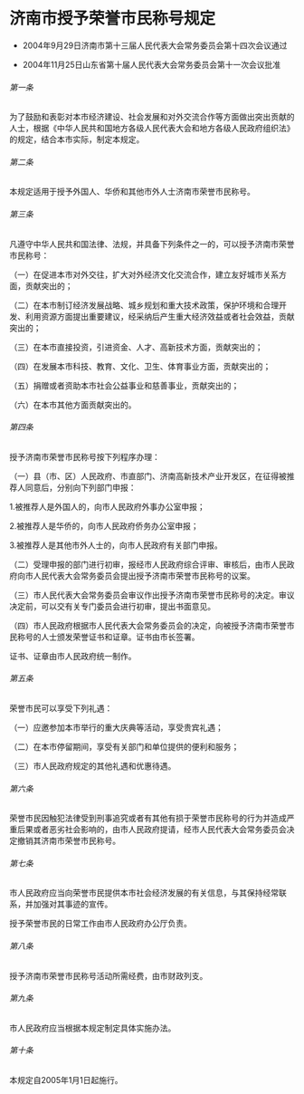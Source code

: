 # 济南市授予荣誉市民称号规定

- 2004年9月29日济南市第十三届人民代表大会常务委员会第十四次会议通过

- 2004年11月25日山东省第十届人民代表大会常务委员会第十一次会议批准

<!-- INFO END -->

###### 第一条

为了鼓励和表彰对本市经济建设、社会发展和对外交流合作等方面做出突出贡献的人士，根据《中华人民共和国地方各级人民代表大会和地方各级人民政府组织法》的规定，结合本市实际，制定本规定。

###### 第二条

本规定适用于授予外国人、华侨和其他市外人士济南市荣誉市民称号。

###### 第三条

凡遵守中华人民共和国法律、法规，并具备下列条件之一的，可以授予济南市荣誉市民称号：

（一）在促进本市对外交往，扩大对外经济文化交流合作，建立友好城市关系方面，贡献突出的；

（二）在本市制订经济发展战略、城乡规划和重大技术政策，保护环境和合理开发、利用资源方面提出重要建议，经采纳后产生重大经济效益或者社会效益，贡献突出的；

（三）在本市直接投资，引进资金、人才、高新技术方面，贡献突出的；

（四）在发展本市科技、教育、文化、卫生、体育事业方面，贡献突出的；

（五）捐赠或者资助本市社会公益事业和慈善事业，贡献突出的；

（六）在本市其他方面贡献突出的。

###### 第四条

授予济南市荣誉市民称号按下列程序办理：

（一）县（市、区）人民政府、市直部门、济南高新技术产业开发区，在征得被推荐人同意后，分别向下列部门申报：

1.被推荐人是外国人的，向市人民政府外事办公室申报；

2.被推荐人是华侨的，向市人民政府侨务办公室申报；

3.被推荐人是其他市外人士的，向市人民政府有关部门申报。

（二）受理申报的部门进行初审，报经市人民政府综合评审、审核后，由市人民政府向市人民代表大会常务委员会提出授予济南市荣誉市民称号的议案。

（三）市人民代表大会常务委员会审议作出授予济南市荣誉市民称号的决定。审议决定前，可以交有关专门委员会进行初审，提出书面意见。

（四）市人民政府根据市人民代表大会常务委员会的决定，向被授予济南市荣誉市民称号的人士颁发荣誉证书和证章。证书由市长签署。

证书、证章由市人民政府统一制作。

###### 第五条

荣誉市民可以享受下列礼遇：

（一）应邀参加本市举行的重大庆典等活动，享受贵宾礼遇；

（二）在本市停留期间，享受有关部门和单位提供的便利和服务；

（三）市人民政府规定的其他礼遇和优惠待遇。

###### 第六条

荣誉市民因触犯法律受到刑事追究或者有其他有损于荣誉市民称号的行为并造成严重后果或者恶劣社会影响的，由市人民政府提请，经市人民代表大会常务委员会决定撤销其济南市荣誉市民称号。

###### 第七条

市人民政府应当向荣誉市民提供本市社会经济发展的有关信息，与其保持经常联系，并加强对其事迹的宣传。

授予荣誉市民的日常工作由市人民政府办公厅负责。

###### 第八条

授予济南市荣誉市民称号活动所需经费，由市财政列支。

###### 第九条

市人民政府应当根据本规定制定具体实施办法。

###### 第十条

本规定自2005年1月1日起施行。
